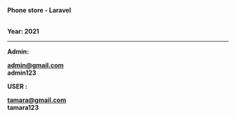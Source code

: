 <b> Phone store - Laravel</br><br/>
<p>Year: 2021</p>
<hr/>

<p>Admin:</p>

admin@gmail.com <br/>
admin123<br/>

<p>USER :</p>


tamara@gmail.com<br/>
tamara123

